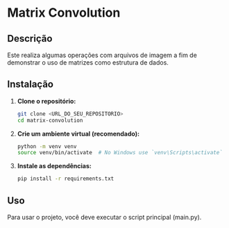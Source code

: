 # Matrix Convolution

## Descrição

Este realiza algumas operações com arquivos de imagem a fim de demonstrar o uso de matrizes como estrutura de dados.

## Instalação

1.  **Clone o repositório:**
    ```bash
    git clone <URL_DO_SEU_REPOSITORIO>
    cd matrix-convolution
    ```

2.  **Crie um ambiente virtual (recomendado):**
    ```bash
    python -m venv venv
    source venv/bin/activate  # No Windows use `venv\Scripts\activate`
    ```

3.  **Instale as dependências:**
    ```bash
    pip install -r requirements.txt
    ```

## Uso

Para usar o projeto, você deve executar o script principal (main.py).
